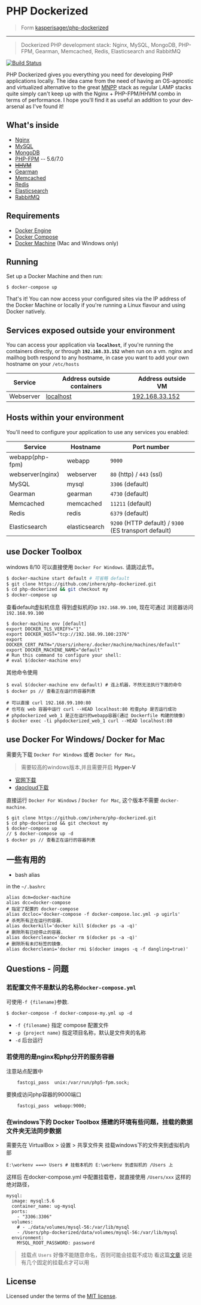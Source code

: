 # PHP Dockerized

>Form [kasperisager/php-dockerized](https://github.com/kasperisager/php-dockerized.git)

---------------

> Dockerized PHP development stack: Nginx, MySQL, MongoDB, PHP-FPM, Gearman, Memcached, Redis, Elasticsearch and RabbitMQ

[![Build Status](https://travis-ci.org/kasperisager/php-dockerized.svg)](https://travis-ci.org/kasperisager/php-dockerized)

PHP Dockerized gives you everything you need for developing PHP applications locally. The idea came from the need of having an OS-agnostic and virtualized alternative to the great [MNPP](https://github.com/jyr/MNPP) stack as regular LAMP stacks quite simply can't keep up with the Nginx + PHP-FPM/HHVM combo in terms of performance. I hope you'll find it as useful an addition to your dev-arsenal as I've found it!

## What's inside

* [Nginx](http://nginx.org/)
* [MySQL](http://www.mysql.com/)
* [MongoDB](http://www.mongodb.org/)
* [PHP-FPM](http://php-fpm.org/) -- 5.6/7.0
* ~~[HHVM](http://www.hhvm.com/)~~
* [Gearman](http://gearman.org/)
* [Memcached](http://memcached.org/)
* [Redis](http://redis.io/)
* [Elasticsearch](http://www.elasticsearch.org/)
* [RabbitMQ](https://www.rabbitmq.com/)

## Requirements

* [Docker Engine](https://docs.docker.com/installation/)
* [Docker Compose](https://docs.docker.com/compose/)
* [Docker Machine](https://docs.docker.com/machine/) (Mac and Windows only)

## Running

Set up a Docker Machine and then run:

```sh
$ docker-compose up
```

That's it! You can now access your configured sites via the IP address of the Docker Machine or locally if you're running a Linux flavour and using Docker natively.

## Services exposed outside your environment

You can access your application via **`localhost`**, if you're running the containers directly, or through **`192.168.33.152`** when run on a vm. nginx and mailhog both respond to any hostname, in case you want to add your own hostname on your `/etc/hosts` 

Service|Address outside containers|Address outside VM
------|---------|-----------
Webserver|[localhost](http://localhost)|[192.168.33.152](http://192.168.33.152)

## Hosts within your environment

You'll need to configure your application to use any services you enabled:

Service|Hostname|Port number
------|---------|-----------
webapp(php-fpm)|webapp|`9000`
webserver(nginx)|webserver|`80` (http) / `443` (ssl)
MySQL|mysql|`3306` (default)
Gearman|gearman|`4730` (default)
Memcached|memcached|`11211` (default)
Redis|redis|`6379` (default)
Elasticsearch|elasticsearch|`9200` (HTTP default) / `9300` (ES transport default)

## use Docker Toolbox

windows 8/10 可以直接使用 `Docker For Windows`. 请跳过此节。

```sh
$ docker-machine start default # 可省略 default
$ git clone https://github.com/inhere/php-dockerized.git 
$ cd php-dockerized && git checkout my
$ docker-compose up
```

查看default虚拟机信息 得到虚拟机的ip `192.168.99.100`, 现在可通过 浏览器访问 `192.168.99.100`

```
$ docker-machine env [default] 
export DOCKER_TLS_VERIFY="1"
export DOCKER_HOST="tcp://192.168.99.100:2376"
export DOCKER_CERT_PATH="/Users/inhere/.docker/machine/machines/default"
export DOCKER_MACHINE_NAME="default"
# Run this command to configure your shell:
# eval $(docker-machine env)
```


其他命令使用

```
$ eval $(docker-machine env default) # 连上机器，不然无法执行下面的命令
$ docker ps // 查看正在运行的容器列表

# 可以直接 curl 192.168.99.100:80
# 也可在 web 容器中运行 curl --HEAD localhost:80 检查php 是否运行成功
# phpdockerized_web_1 是正在运行的webapp容器(通过 Dockerfile 构建的镜像)
$ docker exec -ti phpdockerized_web_1 curl --HEAD localhost:80 
```

## use Docker For Windows/ Docker for Mac

需要先下载 `Docker For Windows` 或者 `Docker for Mac`。

> 需要较高的windows版本,并且需要开启 **Hyper-V**

- [官网下载](https://www.docker.com/products/docker)
- [daocloud下载](http://get.daocloud.io/#install-docker-for-mac-windows)

直接运行 `Docker For Windows` / `Docker for Mac`, 这个版本不需要 `docker-machine`.

```
$ git clone https://github.com/inhere/php-dockerized.git 
$ cd php-dockerized && git checkout my
$ docker-compose up
// $ docker-compose up -d
$ docker ps // 查看正在运行的容器列表

```

## 一些有用的

- bash alias 

in the `~/.bashrc`

```
alias dcm=docker-machine
alias dcc=docker-compose
# 指定了配置的 docker-compose
alias dccloc='docker-compose -f docker-compose.loc.yml -p ugirls'
# 杀死所有正在运行的容器.
alias dockerkill='docker kill $(docker ps -a -q)'
# 删除所有已经停止的容器.
alias dockercleanc='docker rm $(docker ps -a -q)'
# 删除所有未打标签的镜像.
alias dockercleani='docker rmi $(docker images -q -f dangling=true)'
```

## Questions - 问题

### 若配置文件不是默认的名称`docker-compose.yml`

可使用`-f {filename}`参数.

```
$ docker-compose -f docker-compose-my.yml up -d
```

- `-f {filename}` 指定 compose 配置文件
- `-p {project name}` 指定项目名称，默认是文件夹的名称
- `-d` 后台运行

### 若使用的是nginx和php分开的服务容器

注意站点配置中

```
    fastcgi_pass  unix:/var/run/php5-fpm.sock;
```

要换成访问php容器的9000端口

```
    fastcgi_pass  webapp:9000;
```


### 在windows下的 Docker Toolbox 搭建的环境有些问题，挂载的数据文件夹无法同步数据

需要先在 VirtualBox > 设置 > 共享文件夹 挂载windows下的文件夹到虚拟机内部 

```
E:\workenv ===> Users # 挂载本机的 E:\workenv 到虚拟机的 /Users 上
```

这样后 在docker-compose.yml 中配置挂载卷，就直接使用 `/Users/xxx` 这样的绝对路径，

```
mysql:
  image: mysql:5.6
  container_name: ug-mysql
  ports:
    - "3306:3306"
  volumes:
    # - ./data/volumes/mysql-56:/var/lib/mysql
    - /Users/php-dockerized/data/volumes/mysql-56:/var/lib/mysql
  environment:
    MYSQL_ROOT_PASSWORD: password
```

> 挂载点 `Users` 好像不能随意命名，否则可能会挂载不成功 
看这篇[文章](http://blog.csdn.net/jam_lee/article/details/40947429) 说是有几个固定的挂载点才可以用

## License

Licensed under the terms of the [MIT license](LICENSE.md).
